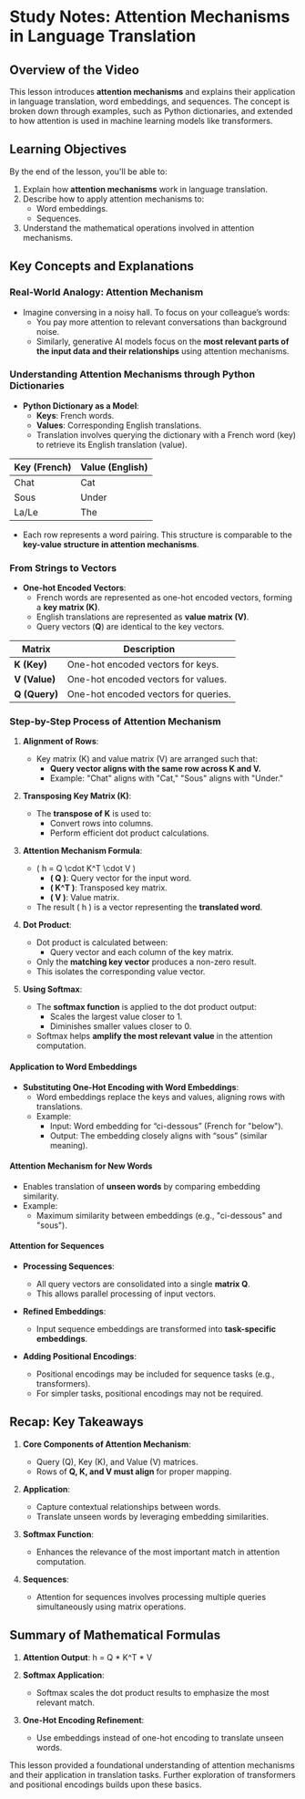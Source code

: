 # Study Notes: Attention Mechanisms in Language Translation

## Overview of the Video

This lesson introduces **attention mechanisms** and explains their application in language translation, word embeddings, and sequences. The concept is broken down through examples, such as Python dictionaries, and extended to how attention is used in machine learning models like transformers.

## Learning Objectives

By the end of the lesson, you'll be able to:

1. Explain how **attention mechanisms** work in language translation.
2. Describe how to apply attention mechanisms to:
   - Word embeddings.
   - Sequences.
3. Understand the mathematical operations involved in attention mechanisms.

## Key Concepts and Explanations

### Real-World Analogy: Attention Mechanism

- Imagine conversing in a noisy hall. To focus on your colleague’s words:
  - You pay more attention to relevant conversations than background noise.
  - Similarly, generative AI models focus on the **most relevant parts of the input data and their relationships** using attention mechanisms.

### Understanding Attention Mechanisms through Python Dictionaries

- **Python Dictionary as a Model**:
  - **Keys**: French words.
  - **Values**: Corresponding English translations.
  - Translation involves querying the dictionary with a French word (key) to retrieve its English translation (value).

| **Key (French)** | **Value (English)** |
| ---------------- | ------------------- |
| Chat             | Cat                 |
| Sous             | Under               |
| La/Le            | The                 |

- Each row represents a word pairing. This structure is comparable to the **key-value structure in attention mechanisms**.

### **From Strings to Vectors**

- **One-hot Encoded Vectors**:
  - French words are represented as one-hot encoded vectors, forming a **key matrix (K)**.
  - English translations are represented as **value matrix (V)**.
  - Query vectors (**Q**) are identical to the key vectors.

| Matrix        | Description                          |
| ------------- | ------------------------------------ |
| **K (Key)**   | One-hot encoded vectors for keys.    |
| **V (Value)** | One-hot encoded vectors for values.  |
| **Q (Query)** | One-hot encoded vectors for queries. |

### Step-by-Step Process of Attention Mechanism

1. **Alignment of Rows**:

   - Key matrix (K) and value matrix (V) are arranged such that:
     - **Query vector aligns with the same row across K and V.**
     - Example: "Chat" aligns with "Cat," "Sous" aligns with "Under."

2. **Transposing Key Matrix (K)**:

   - The **transpose of K** is used to:
     - Convert rows into columns.
     - Perform efficient dot product calculations.

3. **Attention Mechanism Formula**:

   - \( h = Q \cdot K^T \cdot V \)
     - **\( Q \)**: Query vector for the input word.
     - **\( K^T \)**: Transposed key matrix.
     - **\( V \)**: Value matrix.
   - The result \( h \) is a vector representing the **translated word**.

4. **Dot Product**:

   - Dot product is calculated between:
     - Query vector and each column of the key matrix.
   - Only the **matching key vector** produces a non-zero result.
   - This isolates the corresponding value vector.

5. **Using Softmax**:
   - The **softmax function** is applied to the dot product output:
     - Scales the largest value closer to 1.
     - Diminishes smaller values closer to 0.
   - Softmax helps **amplify the most relevant value** in the attention computation.

#### **Application to Word Embeddings**

- **Substituting One-Hot Encoding with Word Embeddings**:
  - Word embeddings replace the keys and values, aligning rows with translations.
  - Example:
    - Input: Word embedding for “ci-dessous” (French for "below").
    - Output: The embedding closely aligns with “sous” (similar meaning).

#### **Attention Mechanism for New Words**

- Enables translation of **unseen words** by comparing embedding similarity.
- Example:
  - Maximum similarity between embeddings (e.g., "ci-dessous" and "sous").

#### **Attention for Sequences**

- **Processing Sequences**:

  - All query vectors are consolidated into a single **matrix Q**.
  - This allows parallel processing of input vectors.

- **Refined Embeddings**:

  - Input sequence embeddings are transformed into **task-specific embeddings**.

- **Adding Positional Encodings**:
  - Positional encodings may be included for sequence tasks (e.g., transformers).
  - For simpler tasks, positional encodings may not be required.

## Recap: Key Takeaways

1. **Core Components of Attention Mechanism**:

   - Query (Q), Key (K), and Value (V) matrices.
   - Rows of **Q, K, and V must align** for proper mapping.

2. **Application**:

   - Capture contextual relationships between words.
   - Translate unseen words by leveraging embedding similarities.

3. **Softmax Function**:

   - Enhances the relevance of the most important match in attention computation.

4. **Sequences**:
   - Attention for sequences involves processing multiple queries simultaneously using matrix operations.

## Summary of Mathematical Formulas

1. **Attention Output**:
   h = Q \* K^T \* V

2. **Softmax Application**:

   - Softmax scales the dot product results to emphasize the most relevant match.

3. **One-Hot Encoding Refinement**:
   - Use embeddings instead of one-hot encoding to translate unseen words.

This lesson provided a foundational understanding of attention mechanisms and their application in translation tasks. Further exploration of transformers and positional encodings builds upon these basics.
